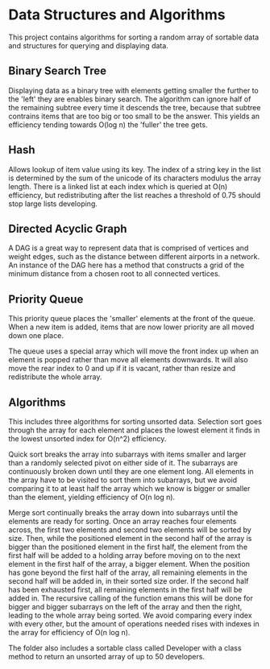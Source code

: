# Data Structures and Algorithms

This project contains algorithms for sorting a random array of sortable data and structures for querying and displaying data.

## Binary Search Tree

Displaying data as a binary tree with elements getting smaller the further to the 'left' they are enables binary search. The algorithm can ignore half of the remaining subtree every time it descends the tree, because that subtree contrains items that are too big or too small to be the answer. This yields an efficiency tending towards O(log n) the 'fuller' the tree gets.

## Hash

Allows lookup of item value using its key. The index of a string key in the list is determined by the sum of the unicode of its characters modulus the array length. There is a linked list at each index which is queried at O(n) efficiency, but redistributing after the list reaches a threshold of 0.75 should stop large lists developing.

## Directed Acyclic Graph

A DAG is a great way to represent data that is comprised of vertices and weight edges, such as the distance between different airports in a network. An instance of the DAG here has a method that constructs a grid of the minimum distance from a chosen root to all connected vertices.

## Priority Queue

This priority queue places the 'smaller' elements at the front of the queue. When a new item is added, items that are now lower priority are all moved down one place.

The queue uses a special array which will move the front index up when an element is popped rather than move all elements downwards. It will also move the rear index to 0 and up if it is vacant, rather than resize and redistribute the whole array.

## Algorithms

This includes three algorithms for sorting unsorted data. Selection sort goes through the array for each element and places the lowest element it finds in the lowest unsorted index for O(n^2) efficiency.

Quick sort breaks the array into subarrays with items smaller and larger than a randomly selected pivot on either side of it. The subarrays are continuously broken down until they are one element long. All elements in the array have to be visited to sort them into subarrays, but we avoid comparing it to at least half the array which we know is bigger or smaller than the element, yielding efficiency of O(n log n).

Merge sort continually breaks the array down into subarrays until the elements are ready for sorting. Once an array reaches four elements across, the first two elements and second two elements will be sorted by size. Then, while the positioned element in the second half of the array is bigger than the positioned element in the first half, the element from the first half will be added to a holding array before moving on to the next element in the first half of the array, a bigger element. When the position has gone beyond the first half of the array, all remaining elements in the second half will be added in, in their sorted size order. If the second half has been exhausted first, all remaining elements in the first half will be added in. The recursive calling of the function emans this will be done for bigger and bigger subarrays on the left of the array and then the right, leading to the whole array being sorted. We avoid comparing every index with every other, but the amount of operations needed rises with indexes in the array for efficiency of O(n log n).

The folder also includes a sortable class called Developer with a class method to return an unsorted array of up to 50 developers.

